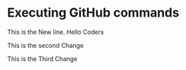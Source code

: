 # Executing GitHub commands 
This is the New line. Hello Coders 

This is the second Change

This is the Third Change